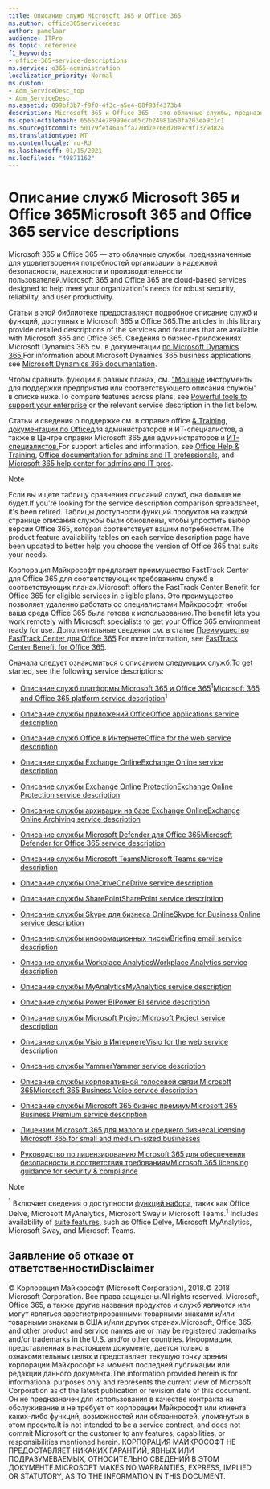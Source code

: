 ```yaml
---
title: Описание служб Microsoft 365 и Office 365
ms.author: office365servicedesc
author: pamelaar
audience: ITPro
ms.topic: reference
f1_keywords:
- office-365-service-descriptions
ms.service: o365-administration
localization_priority: Normal
ms.custom:
- Adm_ServiceDesc_top
- Adm_ServiceDesc
ms.assetid: 899bf3b7-f9f0-4f3c-a5e4-88f93f4373b4
description: Microsoft 365 и Office 365 — это облачные службы, предназначенные для удовлетворения потребностей организации в надежной безопасности, надежности и производительности пользователей.
ms.openlocfilehash: 656624e78999eca65c7b24981a50fa203ea9c1c1
ms.sourcegitcommit: 50179fef4616ffa270d7e766d70e9c9f1379d824
ms.translationtype: MT
ms.contentlocale: ru-RU
ms.lasthandoff: 01/15/2021
ms.locfileid: "49871162"
---
```

# <a name="microsoft-365-and-office-365-service-descriptions"></a><span data-ttu-id="e071f-103">Описание служб Microsoft 365 и Office 365</span><span class="sxs-lookup"><span data-stu-id="e071f-103">Microsoft 365 and Office 365 service descriptions</span></span> 

<span data-ttu-id="e071f-104">Microsoft 365 и Office 365 — это облачные службы, предназначенные для удовлетворения потребностей организации в надежной безопасности, надежности и производительности пользователей.</span><span class="sxs-lookup"><span data-stu-id="e071f-104">Microsoft 365 and Office 365 are cloud-based services designed to help meet your organization's needs for robust security, reliability, and user productivity.</span></span> 
  
<span data-ttu-id="e071f-105">Статьи в этой библиотеке предоставляют подробное описание служб и функций, доступных в Microsoft 365 и Office 365.</span><span class="sxs-lookup"><span data-stu-id="e071f-105">The articles in this library provide detailed descriptions of the services and features that are available with Microsoft 365 and Office 365.</span></span> <span data-ttu-id="e071f-106">Сведения о бизнес-приложениях Microsoft Dynamics 365 см. в документации [по Microsoft Dynamics 365.](https://docs.microsoft.com/dynamics365/)</span><span class="sxs-lookup"><span data-stu-id="e071f-106">For information about Microsoft Dynamics 365 business applications, see [Microsoft Dynamics 365 documentation](https://docs.microsoft.com/dynamics365/).</span></span>

<span data-ttu-id="e071f-107">Чтобы сравнить функции в разных планах, см. ["Мощные](https://go.microsoft.com/fwlink/?LinkID=799177&amp;clcid=0x409) инструменты для поддержки предприятия или соответствующего описания службы" в списке ниже.</span><span class="sxs-lookup"><span data-stu-id="e071f-107">To compare features across plans, see [Powerful tools to support your enterprise](https://go.microsoft.com/fwlink/?LinkID=799177&amp;clcid=0x409) or the relevant service description in the list below.</span></span> 
  
<span data-ttu-id="e071f-108">Статьи и сведения о поддержке см. в справке office [& Training,](https://support.office.com/) [документации по Office](https://docs.microsoft.com/office/)для администраторов и ИТ-специалистов, а также в Центре справки Microsoft 365 для администраторов и [ИТ-специалистов.](https://docs.microsoft.com/microsoft-365/)</span><span class="sxs-lookup"><span data-stu-id="e071f-108">For support articles and information, see [Office Help & Training](https://support.office.com/), [Office documentation for admins and IT professionals](https://docs.microsoft.com/office/), and [Microsoft 365 help center for admins and IT pros](https://docs.microsoft.com/microsoft-365/).</span></span>
  
> [!NOTE]
> <span data-ttu-id="e071f-109">Если вы ищете таблицу сравнения описаний служб, она больше не будет.</span><span class="sxs-lookup"><span data-stu-id="e071f-109">If you're looking for the service description comparison spreadsheet, it's been retired.</span></span> <span data-ttu-id="e071f-110">Таблицы доступности функций продуктов на каждой странице описания службы были обновлены, чтобы упростить выбор версии Office 365, которая соответствует вашим потребностям.</span><span class="sxs-lookup"><span data-stu-id="e071f-110">The product feature availability tables on each service description page have been updated to better help you choose the version of Office 365 that suits your needs.</span></span> 
  
<span data-ttu-id="e071f-111">Корпорация Майкрософт предлагает преимущество FastTrack Center для Office 365 для соответствующих требованиям служб в соответствующих планах.</span><span class="sxs-lookup"><span data-stu-id="e071f-111">Microsoft offers the FastTrack Center Benefit for Office 365 for eligible services in eligible plans.</span></span> <span data-ttu-id="e071f-112">Это преимущество позволяет удаленно работать со специалистами Майкрософт, чтобы ваша среда Office 365 была готова к использованию.</span><span class="sxs-lookup"><span data-stu-id="e071f-112">The benefit lets you work remotely with Microsoft specialists to get your Office 365 environment ready for use.</span></span> <span data-ttu-id="e071f-113">Дополнительные сведения см. в статье [Преимущество FastTrack Center для Office 365](https://docs.microsoft.com/fasttrack/O365-fasttrack-benefit-for-office-365).</span><span class="sxs-lookup"><span data-stu-id="e071f-113">For more information, see [FastTrack Center Benefit for Office 365](https://docs.microsoft.com/fasttrack/O365-fasttrack-benefit-for-office-365).</span></span>
  
<span data-ttu-id="e071f-114">Сначала следует ознакомиться с описанием следующих служб.</span><span class="sxs-lookup"><span data-stu-id="e071f-114">To get started, see the following service descriptions:</span></span>
  
- <span data-ttu-id="e071f-115">[Описание служб платформы Microsoft 365 и Office 365](office-365-platform-service-description/office-365-platform-service-description.md)<sup>1</sup></span><span class="sxs-lookup"><span data-stu-id="e071f-115">[Microsoft 365 and Office 365 platform service description](office-365-platform-service-description/office-365-platform-service-description.md)<sup>1</sup></span></span>

- [<span data-ttu-id="e071f-116">Описание службы приложений Office</span><span class="sxs-lookup"><span data-stu-id="e071f-116">Office applications service description</span></span>](office-applications-service-description/office-applications-service-description.md)

- [<span data-ttu-id="e071f-117">Описание служб Office в Интернете</span><span class="sxs-lookup"><span data-stu-id="e071f-117">Office for the web service description</span></span>](office-online-service-description/office-online-service-description.md)

- [<span data-ttu-id="e071f-118">Описание службы Exchange Online</span><span class="sxs-lookup"><span data-stu-id="e071f-118">Exchange Online service description</span></span>](exchange-online-service-description/exchange-online-service-description.md)

- [<span data-ttu-id="e071f-119">Описание службы Exchange Online Protection</span><span class="sxs-lookup"><span data-stu-id="e071f-119">Exchange Online Protection service description</span></span>](exchange-online-protection-service-description/exchange-online-protection-service-description.md)

- [<span data-ttu-id="e071f-120">Описание службы архивации на базе Exchange Online</span><span class="sxs-lookup"><span data-stu-id="e071f-120">Exchange Online Archiving service description</span></span>](exchange-online-archiving-service-description/exchange-online-archiving-service-description.md)

- [<span data-ttu-id="e071f-121">Описание службы Microsoft Defender для Office 365</span><span class="sxs-lookup"><span data-stu-id="e071f-121">Microsoft Defender for Office 365 service description</span></span>](office-365-advanced-threat-protection-service-description.md)

- [<span data-ttu-id="e071f-122">Описание службы Microsoft Teams</span><span class="sxs-lookup"><span data-stu-id="e071f-122">Microsoft Teams service description</span></span>](teams-service-description.md)

- [<span data-ttu-id="e071f-123">Описание службы OneDrive</span><span class="sxs-lookup"><span data-stu-id="e071f-123">OneDrive service description</span></span>](onedrive-for-business-service-description.md)

- [<span data-ttu-id="e071f-124">Описание службы SharePoint</span><span class="sxs-lookup"><span data-stu-id="e071f-124">SharePoint service description</span></span>](sharepoint-online-service-description/sharepoint-online-service-description.md)

- [<span data-ttu-id="e071f-125">Описание службы Skype для бизнеса Online</span><span class="sxs-lookup"><span data-stu-id="e071f-125">Skype for Business Online service description</span></span>](skype-for-business-online-service-description/skype-for-business-online-service-description.md)

- [<span data-ttu-id="e071f-126">Описание службы информационных писем</span><span class="sxs-lookup"><span data-stu-id="e071f-126">Briefing email service description</span></span>](briefing-service-description.md)

- [<span data-ttu-id="e071f-127">Описание службы Workplace Analytics</span><span class="sxs-lookup"><span data-stu-id="e071f-127">Workplace Analytics service description</span></span>](workplace-analytics-service-description.md)

- [<span data-ttu-id="e071f-128">Описание службы MyAnalytics</span><span class="sxs-lookup"><span data-stu-id="e071f-128">MyAnalytics service description</span></span>](mya-service-description.md)

- [<span data-ttu-id="e071f-129">Описание службы Power BI</span><span class="sxs-lookup"><span data-stu-id="e071f-129">Power BI service description</span></span>](power-bi-service-description.md)

- [<span data-ttu-id="e071f-130">Описание службы Microsoft Project</span><span class="sxs-lookup"><span data-stu-id="e071f-130">Microsoft Project service description</span></span>](project-online-service-description/project-online-service-description.md)

- [<span data-ttu-id="e071f-131">Описание службы Visio в Интернете</span><span class="sxs-lookup"><span data-stu-id="e071f-131">Visio for the web service description</span></span>](visio-online-service-description/visio-online-service-description.md)

- [<span data-ttu-id="e071f-132">Описание службы Yammer</span><span class="sxs-lookup"><span data-stu-id="e071f-132">Yammer service description</span></span>](yammer-service-description/yammer-service-description.md)

- [<span data-ttu-id="e071f-133">Описание службы корпоративной голосовой связи Microsoft 365</span><span class="sxs-lookup"><span data-stu-id="e071f-133">Microsoft 365 Business Voice service description</span></span>](microsoft-365-business-voice-service-description.md)

- [<span data-ttu-id="e071f-134">Описание службы Microsoft 365 бизнес премиум</span><span class="sxs-lookup"><span data-stu-id="e071f-134">Microsoft 365 Business Premium service description</span></span>](microsoft-365-service-descriptions/microsoft-365-business-service-description.md)

- [<span data-ttu-id="e071f-135">Лицензии Microsoft 365 для малого и среднего бизнеса</span><span class="sxs-lookup"><span data-stu-id="e071f-135">Licensing Microsoft 365 for small and medium-sized businesses</span></span>](microsoft-365-service-descriptions/licensing-microsoft-365-in-smb.md)

- [<span data-ttu-id="e071f-136">Руководство по лицензированию Microsoft 365 для обеспечения безопасности и соответствия требованиям</span><span class="sxs-lookup"><span data-stu-id="e071f-136">Microsoft 365 licensing guidance for security & compliance</span></span>](microsoft-365-service-descriptions/microsoft-365-tenantlevel-services-licensing-guidance/microsoft-365-security-compliance-licensing-guidance.md)


> [!NOTE]
> <span data-ttu-id="e071f-137"><sup>1</sup> Включает сведения о доступности [функций набора](https://docs.microsoft.com/office365/servicedescriptions/office-365-platform-service-description/office-365-suite-features), таких как Office Delve, Microsoft MyAnalytics, Microsoft Sway и Microsoft Teams.</span><span class="sxs-lookup"><span data-stu-id="e071f-137"><sup>1</sup> Includes availability of [suite features](https://docs.microsoft.com/office365/servicedescriptions/office-365-platform-service-description/office-365-suite-features), such as Office Delve, Microsoft MyAnalytics, Microsoft Sway, and Microsoft Teams.</span></span>
  
## <a name="disclaimer"></a><span data-ttu-id="e071f-138">Заявление об отказе от ответственности</span><span class="sxs-lookup"><span data-stu-id="e071f-138">Disclaimer</span></span>

<span data-ttu-id="e071f-139">&copy; Корпорация Майкрософт (Microsoft Corporation), 2018.</span><span class="sxs-lookup"><span data-stu-id="e071f-139">&copy; 2018 Microsoft Corporation.</span></span> <span data-ttu-id="e071f-140">Все права защищены.</span><span class="sxs-lookup"><span data-stu-id="e071f-140">All rights reserved.</span></span> <span data-ttu-id="e071f-141">Microsoft, Office 365, а также другие названия продуктов и служб являются или могут являться зарегистрированными товарными знаками и/или товарными знаками в США и/или других странах.</span><span class="sxs-lookup"><span data-stu-id="e071f-141">Microsoft, Office 365, and other product and service names are or may be registered trademarks and/or trademarks in the U.S. and/or other countries.</span></span> <span data-ttu-id="e071f-142">Информация, представленная в настоящем документе, дается только в ознакомительных целях и представляет текущую точку зрения корпорации Майкрософт на момент последней публикации или редакции данного документа.</span><span class="sxs-lookup"><span data-stu-id="e071f-142">The information provided herein is for informational purposes only and represents the current view of Microsoft Corporation as of the latest publication or revision date of this document.</span></span> <span data-ttu-id="e071f-143">Он не предназначен для использования в качестве контракта на обслуживание и не требует от корпорации Майкрософт или клиента каких-либо функций, возможностей или обязанностей, упомянутых в этом проекте.</span><span class="sxs-lookup"><span data-stu-id="e071f-143">It is not intended to be a service contract, and does not commit Microsoft or the customer to any features, capabilities, or responsibilities mentioned herein.</span></span> <span data-ttu-id="e071f-144">КОРПОРАЦИЯ МАЙКРОСОФТ НЕ ПРЕДОСТАВЛЯЕТ НИКАКИХ ГАРАНТИЙ, ЯВНЫХ ИЛИ ПОДРАЗУМЕВАЕМЫХ, ОТНОСИТЕЛЬНО СВЕДЕНИЙ В ЭТОМ ДОКУМЕНТЕ.</span><span class="sxs-lookup"><span data-stu-id="e071f-144">MICROSOFT MAKES NO WARRANTIES, EXPRESS, IMPLIED OR STATUTORY, AS TO THE INFORMATION IN THIS DOCUMENT.</span></span>
 